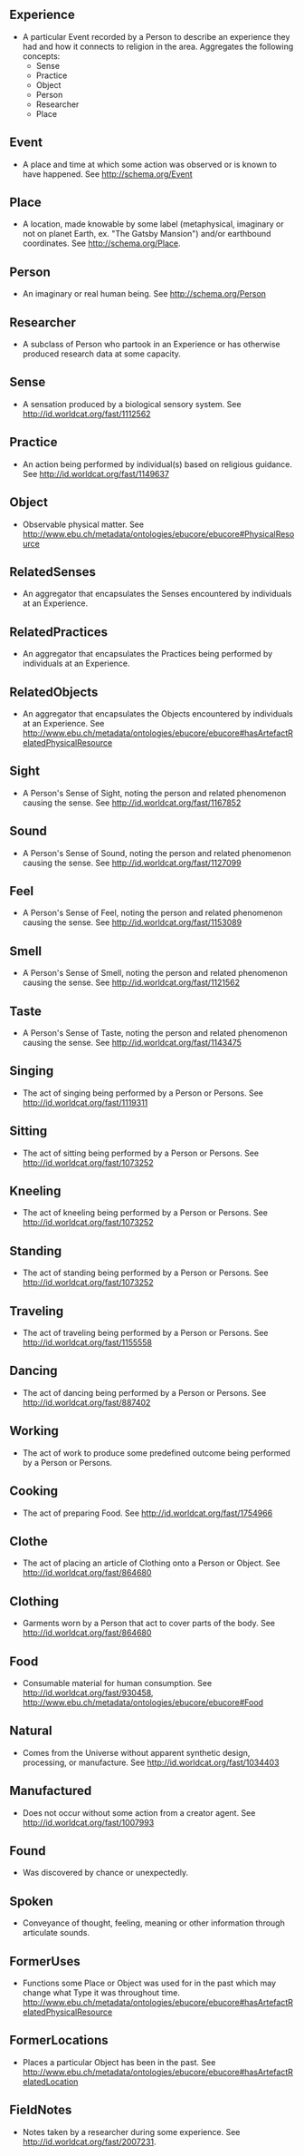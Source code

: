 
## Experience
- A particular Event recorded by a Person to describe an experience they had and how it connects to religion in the area.  Aggregates the following concepts:
     - Sense
     - Practice
     - Object
     - Person
     - Researcher
     - Place

## Event
- A place and time at which some action was observed or is known to have happened.  See http://schema.org/Event

## Place
- A location, made knowable by some label (metaphysical, imaginary or not on planet Earth, ex. "The Gatsby Mansion") and/or earthbound coordinates.  See http://schema.org/Place.

## Person
- An imaginary or real human being.  See http://schema.org/Person

## Researcher
- A subclass of Person who partook in an Experience or has otherwise produced research data at some capacity.

## Sense
- A sensation produced by a biological sensory system.  See http://id.worldcat.org/fast/1112562

## Practice
- An action being performed by individual(s) based on religious guidance.  See http://id.worldcat.org/fast/1149637

## Object
- Observable physical matter. See http://www.ebu.ch/metadata/ontologies/ebucore/ebucore#PhysicalResource

## RelatedSenses
- An aggregator that encapsulates the Senses encountered by individuals at an Experience. 

## RelatedPractices
- An aggregator that encapsulates the Practices being performed by individuals at an Experience.

## RelatedObjects
- An aggregator that encapsulates the Objects encountered by individuals at an Experience.  See http://www.ebu.ch/metadata/ontologies/ebucore/ebucore#hasArtefactRelatedPhysicalResource

## Sight
- A Person's Sense of Sight, noting the person and related phenomenon causing the sense.  See http://id.worldcat.org/fast/1167852  

## Sound
- A Person's Sense of Sound, noting the person and related phenomenon causing the sense. See http://id.worldcat.org/fast/1127099

## Feel
- A Person's Sense of Feel, noting the person and related phenomenon causing the sense. See http://id.worldcat.org/fast/1153089

## Smell
- A Person's Sense of Smell, noting the person and related phenomenon causing the sense.  See http://id.worldcat.org/fast/1121562

## Taste
- A Person's Sense of Taste, noting the person and related phenomenon causing the sense. See http://id.worldcat.org/fast/1143475

## Singing
- The act of singing being performed by a Person or Persons.  See http://id.worldcat.org/fast/1119311

## Sitting
- The act of sitting being performed by a Person or Persons. See http://id.worldcat.org/fast/1073252

## Kneeling
- The act of kneeling being performed by a Person or Persons. See http://id.worldcat.org/fast/1073252

## Standing
- The act of standing being performed by a Person or Persons. See http://id.worldcat.org/fast/1073252

## Traveling
- The act of traveling being performed by a Person or Persons.  See http://id.worldcat.org/fast/1155558

## Dancing
- The act of dancing being performed by a Person or Persons.  See http://id.worldcat.org/fast/887402

## Working
- The act of work to produce some predefined outcome being performed by a Person or Persons.

## Cooking
- The act of preparing Food. See http://id.worldcat.org/fast/1754966 

## Clothe
- The act of placing an article of Clothing onto a Person or Object.  See http://id.worldcat.org/fast/864680

## Clothing
- Garments worn by a Person that act to cover parts of the body.  See http://id.worldcat.org/fast/864680

## Food
- Consumable material for human consumption.  See http://id.worldcat.org/fast/930458, http://www.ebu.ch/metadata/ontologies/ebucore/ebucore#Food

## Natural
- Comes from the Universe without apparent synthetic design, processing, or manufacture.  See http://id.worldcat.org/fast/1034403

## Manufactured
- Does not occur without some action from a creator agent.  See http://id.worldcat.org/fast/1007993

## Found
- Was discovered by chance or unexpectedly.

## Spoken
- Conveyance of thought, feeling, meaning or other information through articulate sounds.  

## FormerUses
- Functions some Place or Object was used for in the past which may change what Type it was throughout time.  http://www.ebu.ch/metadata/ontologies/ebucore/ebucore#hasArtefactRelatedPhysicalResource

## FormerLocations
- Places a particular Object has been in the past.  See http://www.ebu.ch/metadata/ontologies/ebucore/ebucore#hasArtefactRelatedLocation

## FieldNotes
- Notes taken by a researcher during some experience.  See http://id.worldcat.org/fast/2007231.

